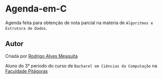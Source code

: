 ﻿Agenda-em-C
===========

Agenda feita para obtenção de nota parcial na materia de `Algoritmos e Estrutura de Dados`.

## Autor

Criada por [Rodrigo Alves Mesquita](https://www.linkedin.com/pub/rodrigo-mesquita/90/572/40a)

Aluno do 3° periodo do curso de `Bacharel em Ciências da Computação` na [Faculdade Pitágoras](http://www.faculdadepitagoras.com.br/)
